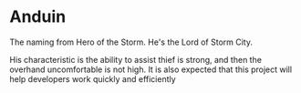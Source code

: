 # Anduin

The naming from Hero of the Storm. He's the Lord of Storm City.

His characteristic is the ability to assist thief is strong, and then the overhand uncomfortable is not high.
It is also expected that this project will help developers work quickly and efficiently
